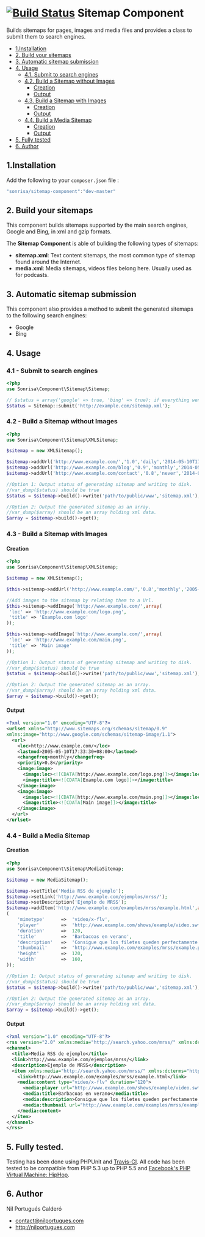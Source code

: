 [![Build Status](https://travis-ci.org/sonrisa/sitemap-component.png)](https://travis-ci.org/sonrisa/sitemap-component) Sitemap Component
=================

Builds sitemaps for pages, images and media files and provides a class to submit them to search engines.

* [1.Installation](#block1)
* [2. Build your sitemaps](#block2)
* [3. Automatic sitemap submission](#block3)
* [4. Usage](#block4) 
    * [4.1. Submit to search engines](#block4.1)
    * [4.2. Build a Sitemap without Images](#block4.2)
      * [Creation](#block4.2.1)
      * [Output](#block4.2.2)
    * [4.3. Build a Sitemap with Images](#block4.3)
      * [Creation](#block4.3.1)
      * [Output](#block4.3.2)
    * [4.4. Build a Media Sitemap](#block4.4)
      * [Creation](#block4.4.1)
      * [Output](#block4.4.2)
* [5. Fully tested](#block5)
* [6. Author](#block6)

<a name="block1"></a>
## 1.Installation
Add the following to your `composer.json` file :

```js
"sonrisa/sitemap-component":"dev-master"
```
<a name="block2"></a>
## 2. Build your sitemaps
This component builds sitemaps supported by the main search engines, Google and Bing, in xml and gzip formats.

The **Sitemap Component** is able of building the following types of sitemaps:

- **sitemap.xml**: Text content sitemaps, the most common type of sitemap found around the Internet.
- **media.xml**: Media sitemaps, videos files belong here. Usually used as for podcasts.
 
<a name="block3"></a>
## 3. Automatic sitemap submission

This component also provides a method to submit the generated sitemaps to the following search engines:
- Google
- Bing

<a name="block4"></a>
## 4. Usage

<a name="block4.1"></a>
### 4.1 - Submit to search engines
```php
<?php
use Sonrisa\Component\Sitemap\Sitemap;

// $status = array('google' => true, 'bing' => true); if everything went OK.
$status = Sitemap::submit('http://example.com/sitemap.xml');

```
<a name="block4.2"></a>
### 4.2 - Build a Sitemap without Images
```php
<?php
use Sonrisa\Component\Sitemap\XMLSitemap;

$sitemap = new XMLSitemap();

$sitemap->addUrl('http://www.example.com/','1.0','daily','2014-05-10T17:33:30+08:00');
$sitemap->addUrl('http://www.example.com/blog','0.9','monthly','2014-05-10T17:33:30+08:00');
$sitemap->addUrl('http://www.example.com/contact','0.8','never','2014-05-10T17:33:30+08:00');

//Option 1: Output status of generating sitemap and writing to disk.
//var_dump($status) should be true
$status = $sitemap->build()->write('path/to/public/www','sitemap.xml');

//Option 2: Output the generated sitemap as an array.
//var_dump($array) should be an array holding xml data.
$array = $sitemap->build()->get();
```
<a name="block4.3"></a>
### 4.3 - Build a Sitemap with Images

<a name="block4.3.1"></a>
#### Creation
```php
<?php
use Sonrisa\Component\Sitemap\XMLSitemap;

$sitemap = new XMLSitemap();

$this->sitemap->addUrl('http://www.example.com/','0.8','monthly','2005-05-10T17:33:30+08:00');

//Add images to the sitemap by relating them to a Url.
$this->sitemap->addImage('http://www.example.com/',array(
 'loc' => 'http://www.example.com/logo.png', 
 'title' => 'Example.com logo' 
));

$this->sitemap->addImage('http://www.example.com/',array(
 'loc' => 'http://www.example.com/main.png', 
 'title' => 'Main image' 
));

//Option 1: Output status of generating sitemap and writing to disk.
//var_dump($status) should be true
$status = $sitemap->build()->write('path/to/public/www','sitemap.xml');

//Option 2: Output the generated sitemap as an array.
//var_dump($array) should be an array holding xml data.
$array = $sitemap->build()->get();
```
<a name="block4.3.2"></a>
#### Output
```xml
<?xml version="1.0" encoding="UTF-8"?>
<urlset xmlns="http://www.sitemaps.org/schemas/sitemap/0.9"
xmlns:image="http://www.google.com/schemas/sitemap-image/1.1">
  <url>
    <loc>http://www.example.com/</loc>
    <lastmod>2005-05-10T17:33:30+08:00</lastmod>
    <changefreq>monthly</changefreq>
    <priority>0.8</priority>
    <image:image>
      <image:loc><![CDATA[http://www.example.com/logo.png]]></image:loc>
      <image:title><![CDATA[Example.com logo]]></image:title>
    </image:image>
    <image:image>
      <image:loc><![CDATA[http://www.example.com/main.png]]></image:loc>
      <image:title><![CDATA[Main image]]></image:title>
    </image:image>
  </url>
</urlset>
```

<a name="block4.4"></a>
### 4.4 - Build a Media Sitemap

#### Creation
```php
<?php
use Sonrisa\Component\Sitemap\MediaSitemap;

$sitemap = new MediaSitemap();

$sitemap->setTitle('Media RSS de ejemplo');
$sitemap->setLink('http://www.example.com/ejemplos/mrss/');
$sitemap->setDescription('Ejemplo de MRSS');
$sitemap->addItem('http://www.example.com/examples/mrss/example.html',array
(
    'mimetype'      =>  'video/x-flv',
    'player'        =>  'http://www.example.com/shows/example/video.swf?flash_params',
    'duration'      =>  120,
    'title'         =>  'Barbacoas en verano',
    'description'   =>  'Consigue que los filetes queden perfectamente hechos siempre',
    'thumbnail'     =>  'http://www.example.com/examples/mrss/example.png',
    'height'        =>  120,
    'width'         =>  160,
));

//Option 1: Output status of generating sitemap and writing to disk.
//var_dump($status) should be true
$status = $sitemap->build()->write('path/to/public/www','sitemap.xml');

//Option 2: Output the generated sitemap as an array.
//var_dump($array) should be an array holding xml data.
$array = $sitemap->build()->get();
```

#### Output
```xml
<?xml version="1.0" encoding="UTF-8"?>
<rss version="2.0" xmlns:media="http://search.yahoo.com/mrss/" xmlns:dcterms="http://purl.org/dc/terms/">
<channel>
  <title>Media RSS de ejemplo</title>
  <link>http://www.example.com/ejemplos/mrss/</link>
  <description>Ejemplo de MRSS</description>
  <item xmlns:media="http://search.yahoo.com/mrss/" xmlns:dcterms="http://purl.org/dc/terms/">
    <link>http://www.example.com/examples/mrss/example.html</link>
    <media:content type="video/x-flv" duration="120">
      <media:player url="http://www.example.com/shows/example/video.swf?flash_params" />
      <media:title>Barbacoas en verano</media:title>
      <media:description>Consigue que los filetes queden perfectamente hechos siempre</media:description>
      <media:thumbnail url="http://www.example.com/examples/mrss/example.png" height="120" width="160"/>
    </media:content>
  </item>
</channel>
</rss>
```

<a name="block5"></a>
## 5. Fully tested.
Testing has been done using PHPUnit and [Travis-CI](https://travis-ci.org). All code has been tested to be compatible from PHP 5.3 up to PHP 5.5 and [Facebook's PHP Virtual Machine: HipHop](http://hiphop-php.com).

<a name="block6"></a>
## 6. Author
Nil Portugués Calderó
 - <contact@nilportugues.com>
 - http://nilportugues.com
